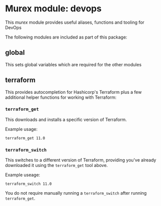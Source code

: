 # Murex module: devops

This _murex_ module provides useful aliases, functions and tooling for DevOps

The following modules are included as part of this package:

## global

This sets global variables which are required for the other modules

## terraform

This provides autocompletion for Hashicorp's Terraform plus a few additional
helper functions for working with Terraform:

### `terraform_get`

This downloads and installs a specific version of Terraform.

Example usage:

    terraform_get 11.0
    
### `terraform_switch`

This switches to a different version of Terraform, providing you've already
downloaded it using the `terraform_get` tool above.

Example useage:

    terraform_switch 11.0
    
You do not require manually running a `terraform_switch` after running
`terraform_get`.
